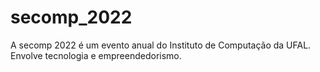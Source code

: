 # secomp_2022
A secomp 2022 é um evento anual do Instituto de Computação da UFAL. Envolve tecnologia e empreendedorismo.
